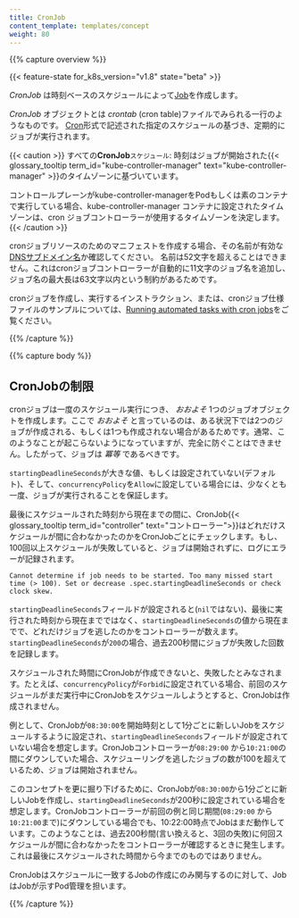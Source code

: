 ```yaml
---
title: CronJob
content_template: templates/concept
weight: 80
---
```


{{% capture overview %}}

{{< feature-state for_k8s_version="v1.8" state="beta" >}}

_CronJob_ は時刻ベースのスケジュールによって[Job](/docs/concepts/workloads/controllers/jobs-run-to-completion/)を作成します。

_CronJob_ オブジェクトとは _crontab_ (cron table)ファイルでみられる一行のようなものです。
[Cron](https://ja.wikipedia.org/wiki/Cron)形式で記述された指定のスケジュールの基づき、定期的にジョブが実行されます。

{{< caution >}}
すべての**CronJob**`スケジュール`: 時刻はジョブが開始された{{< glossary_tooltip term_id="kube-controller-manager" text="kube-controller-manager" >}}のタイムゾーンに基づいています。

コントロールプレーンがkube-controller-managerをPodもしくは素のコンテナで実行している場合、kube-controller-manager コンテナに設定されたタイムゾーンは、cron ジョブコントローラーが使用するタイムゾーンを決定します。
{{< /caution >}}

cronジョブリソースのためのマニフェストを作成する場合、その名前が有効な[DNSサブドメイン名](/ja/docs/concepts/overview/working-with-objects/names#dns-subdomain-names)か確認してください。
名前は52文字を超えることはできません。これはcronジョブコントローラーが自動的に11文字のジョブ名を追加し、ジョブ名の最大長は63文字以内という制約があるためです。

cronジョブを作成し、実行するインストラクション、または、cronジョブ仕様ファイルのサンプルについては、[Running automated tasks with cron jobs](/docs/tasks/job/automated-tasks-with-cron-jobs)をご覧ください。

{{% /capture %}}

{{% capture body %}}

## CronJobの制限

cronジョブは一度のスケジュール実行につき、 _おおよそ_ 1つのジョブオブジェクトを作成します。ここで _おおよそ_ と言っているのは、ある状況下では2つのジョブが作成される、もしくは1つも作成されない場合があるためです。通常、このようなことが起こらないようになっていますが、完全に防ぐことはできません。したがって、ジョブは _冪等_ であるべきです。

`startingDeadlineSeconds`が大きな値、もしくは設定されていない(デフォルト)、そして、`concurrencyPolicy`を`Allow`に設定している場合には、少なくとも一度、ジョブが実行されることを保証します。

最後にスケジュールされた時刻から現在までの間に、CronJob{{< glossary_tooltip term_id="controller" text="コントローラー">}}はどれだけスケジュールが間に合わなかったのかをCronJobごとにチェックします。もし、100回以上スケジュールが失敗していると、ジョブは開始されずに、ログにエラーが記録されます。

````
Cannot determine if job needs to be started. Too many missed start time (> 100). Set or decrease .spec.startingDeadlineSeconds or check clock skew.
````

`startingDeadlineSeconds`フィールドが設定されると(`nil`ではない)、最後に実行された時刻から現在までではなく、`startingDeadlineSeconds`の値から現在までで、どれだけジョブを逃したのかをコントローラーが数えます。 `startingDeadlineSeconds`が`200`の場合、過去200秒間にジョブが失敗した回数を記録します。

スケジュールされた時間にCronJobが作成できないと、失敗したとみなされます。たとえば、`concurrencyPolicy`が`Forbid`に設定されている場合、前回のスケジュールがまだ実行中にCronJobをスケジュールしようとすると、CronJobは作成されません。

例として、CronJobが`08:30:00`を開始時刻として1分ごとに新しいJobをスケジュールするように設定され、`startingDeadlineSeconds`フィールドが設定されていない場合を想定します。CronJobコントローラーが`08:29:00` から`10:21:00`の間にダウンしていた場合、スケジューリングを逃したジョブの数が100を超えているため、ジョブは開始されません。

このコンセプトを更に掘り下げるために、CronJobが`08:30:00`から1分ごとに新しいJobを作成し、`startingDeadlineSeconds`が200秒に設定されている場合を想定します。CronJobコントローラーが前回の例と同じ期間(`08:29:00` から`10:21:00`まで)にダウンしている場合でも、10:22:00時点でJobはまだ動作しています。このようなことは、過去200秒間(言い換えると、3回の失敗)に何回スケジュールが間に合わなかったをコントローラーが確認するときに発生します。これは最後にスケジュールされた時間から今までのものではありません。

CronJobはスケジュールに一致するJobの作成にのみ関与するのに対して、JobはJobが示すPod管理を担います。

{{% /capture %}}
